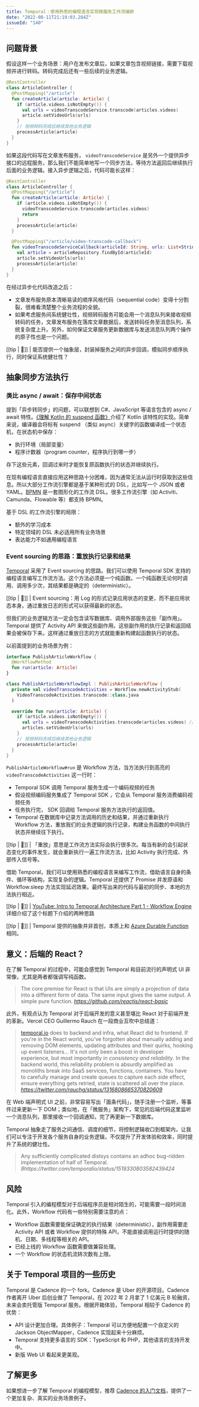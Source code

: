 ```yaml
---
title: Temporal：使用熟悉的编程语言实现微服务工作流编排
date: "2022-08-11T21:19:03.284Z"
issueId: "140"
---
```



## 问题背景

假设这样一个业务场景：用户在发布文章后，如果文章包含视频链接，需要下载视频并进行转码。转码完成后还有一些后续的业务逻辑。

```kotlin
@RestController
class ArticleController {
  @PostMapping("/article")
  fun createArticle(article: Article) {
    if (article.videos.isNotEmpty()) {
      val urls = videoTranscodeService.transcode(articles.videos)
      article.setVideoUrls(urls)
    }
    // 视频转码完成后继续其他业务逻辑
    processArticle(article)
  }
}
```

如果这段代码写在文章发布服务， `videoTranscodeService` 是另外一个提供异步接口的远程服务，那么我们不能简单地写一个同步方法，等待方法返回后继续执行后面的业务逻辑。接入异步逻辑之后，代码可能长这样：

```kotlin
@RestController
class ArticleController {
  @PostMapping("/article")
  fun createArticle(article: Article) {
    if (article.videos.isNotEmpty()) {
      videoTranscodeService.transcode(articles.videos)
      return
    }
    processArticle(article)
  }

  @PostMapping("/article/video-transcode-callback")
  fun videoTranscodeServiceCallback(articleId: String, urls: List<String>) {
    val article = articleRepository.findById(articleId)
    article.setVideoUrls(urls)
    processArticle(article)
  }
}
```

在经过异步化代码改造之后：

- 文章发布服务原本清晰易读的顺序风格代码（sequential code）变得十分割裂，很难看清楚整个业务流程的全貌。
- 如果考虑服务间系统健壮性，视频转码服务可能会用一个消息队列来接收视频转码的任务，文章发布服务在落库文章数据后，发送转码任务至消息队列，系统复杂度上升。另外，如何保证文章服务更新数据库与发送消息队列两个操作的原子性也是一个问题。

[[tip | 🤔]]
| 能否提供一个抽象层，封装掉服务之间的异步回调，模拟同步顺序执行，同时保证系统健壮性？

## 抽象同步方法执行

### 类比 async / await：保存中间状态

提到「异步转同步」的问题，可以联想到 C#、JavaScript 等语言包含的 async / await 特性。[《理解 Kotlin 的 suspend 函数》](/posts/understanding-kotlin-suspend-functions/)介绍了 Kotlin 该特性的实现。简单来说，编译器会将标有 suspend （类似 async）关键字的函数编译成一个状态机，在状态机中保存：

- 执行环境（局部变量）
- 程序计数器（program counter，程序执行到哪一步）

存下这些元素，回调过来时才能恢复原函数执行的状态并继续执行。

在现有编程语言直接应用这种思路十分困难，因为通常无法从运行时获取到这些信息。所以大部分工作流引擎都是基于某种形式的 DSL，比如写一个 JSON 或者 YAML。[BPMN](https://en.wikipedia.org/wiki/Business_Process_Model_and_Notation) 是一套图形化的工作流 DSL。很多工作流引擎（如 Activiti、Camunda、Flowable 等）都支持 BPMN。

基于 DSL 的工作流引擎的局限：

- 额外的学习成本
- 特定领域的 DSL 未必适用所有业务场景
- 表达能力不如通用编程语言

### Event sourcing 的思路：重放执行记录和结果

[Temporal](https://temporal.io) 采用了 Event sourcing 的思路。我们可以使用 Temporal SDK 支持的编程语言编写工作流方法。这个方法必须是一个纯函数。一个纯函数无论何时调用、调用多少次，其结果都是确定的（deterministic）。

[[tip | 📖]]
| Event sourcing：用 Log 的形式记录应用状态的变更，而不是应用状态本身。通过重放日志的形式可以获得最新的状态。

但我们的业务逻辑方法一定会包含读写数据库、调用外部服务这些「副作用」。Temporal 提供了 Activity API 来做这些副作用。这些副作用的执行记录和返回结果会被保存下来。这样通过重放日志的方式就能重新构建起函数执行的状态。

以前面提到的业务场景为例：

```kotlin
interface PublishArticleWorkflow {
  @WorkflowMethod
  fun run(article: Article)
}

class PublishArticleWorkflowImpl : PublishArticleWorkflow {
  private val videoTranscodeActivities = Workflow.newActivityStub(
    VideoTranscodeActivities.transcode::class.java
  )

  override fun run(article: Article) {
    if (article.videos.isNotEmpty()) {
      val urls = videoTranscodeActivities.transcode(articles.videos) // highlight-line
      articles.setVideoUrls(urls)
    }
    // 视频转码完成后继续其他业务逻辑
    processArticle(article)
  }
}
```

`PublishArticleWorkflow#run` 是 Workflow 方法，当方法执行到高亮的 `videoTranscodeActivities` 这一行时：

- Temporal SDK 调用 Temporal 服务生成一个编码视频的任务
- 假设视频编码服务集成了 Temporal SDK ，它会从 Temporal 服务消费编码视频任务
- 任务执行完， SDK 回调给 Temporal 服务方法执行的返回值。
- Temporal 在数据库中记录方法调用的历史和结果，并通过重新执行 Workflow 方法，重放我们的业务逻辑的执行记录，构建业务函数的中间执行状态并继续往下执行。

[[tip | 🔑]]
| 「重放」意思是工作流方法实际会执行很多次。每当有新的会引起状态变化的事件发生，就会重新执行一遍工作流方法，比如 Activity 执行完成、外部传入信号等。

借助 Temporal，我们可以使用熟悉的编程语言来编写工作流，借助语言自身的条件、循环等结构，实现复杂的逻辑。Temporal 还提供了 Promise 并发原语和 Workflow.sleep 方法实现延迟效果。最终写出来的代码与最初的同步、本地的方法执行相近。

[[tip | 🔗]]
| [YouTube: Intro to Temporal Architecture Part 1 - Workflow Engine](https://www.youtube.com/watch?v=wMUKhtRhlmY) 详细介绍了这个标题下介绍的两种思路

[[tip | 📖]]
| Temporal 提供的抽象并非首创，本质上和 [Azure Durable Function](https://docs.microsoft.com/en-us/azure/azure-functions/durable/durable-functions-overview?tabs=csharp) 相同。

## 意义：后端的 React？

在了解 Temporal 的过程中，可能会感觉到 Temporal 和目前流行的声明式 UI 非常像，尤其是两者都强调写纯函数。

> The core premise for React is that UIs are simply a projection of data into a different form of data. The same input gives the same output. A simple pure function.
> <cite>https://github.com/reactjs/react-basic</cite>
>


此外，有观点认为 Temporal 对于后端开发的意义甚至堪比 React 对于前端开发的革新。Vercel CEO Guillermo Rauch 在一段商业互吹中总结道：

> [temporal.io](http://temporal.io) does to backend and infra, what React did to frontend. If you're in the React world, you've forgotten about manually adding and removing DOM elements, updating attributes and their quirks, hooking up event listeners… It's not only been a boost in developer experience, but most importantly in *consistency and reliability*. In the backend world, this reliability problem is absurdly amplified as monoliths break into SaaS services, functions, containers. You have to carefully manage and create queues to capture each side effect, ensure everything gets retried, state is scattered all over the place.
> <cite>https://twitter.com/rauchg/status/1316808665370820609</cite>
>

在 Web 端声明式 UI 之前，非常容易写出「面条代码」，随手注册一个监听，等事件过来更新一下 DOM；类似地，在「微服务」架构下，常见的后端代码这里监听一个消息队列，那里接收一个回调通知，完了再更新一下数据库。

Temporal  抽象走了服务之间通信、调度的细节，将控制逻辑收口到框架内，让我们可以专注于开发各个服务自身的业务逻辑，不仅提升了开发体验和效率，同时提升了系统的健壮性。

> Any sufficiently complicated distsys contains an adhoc bug-ridden implementation of half of Temporal.
> <cite>8https://twitter.com/temporalio/status/1519330803582439424</cite>
>

## 风险

Temporal 引入的编程模型对于后端程序员是相对陌生的，可能需要一段时间消化。此外，Workflow 代码有一些特别需要注意的点：

- Workflow 函数需要能保证确定的执行结果（deterministic），副作用需要走 Activity API 或者 Workflow 提供的特殊 API，不能直接调用运行时提供的随机、日期、多线程等相关的 API。
- 已经上线的 Workflow 函数需要做兼容处理。
- 一个 Workflow 的状态机流转次数有上限。

## 关于 Temporal 项目的一些历史

Temporal 是 Cadence 的一个 fork。Cadence 是 Uber 的开源项目。Cadence 作者离开 Uber 后创业做了 Temporal，在 2022 年 2 月拿了 1 亿美元 B 轮融资，未来会卖托管版 Temporal 服务。根据开箱体验，Temporal 相较于 Cadence 的优势：

- API 设计更加合理。具体例子：Temporal 可以方便地配置一个自定义的 Jackson ObjectMapper，Cadence 实现起来十分麻烦。
- Temporal 支持更多语言的 SDK：TypeScript 和 PHP，其他语言的支持开发中。
- 新版 Web UI 看起来更美观。

## 了解更多

如果想进一步了解 Temporal 的编程模型，推荐 [Cadence 的入门文档](https://cadenceworkflow.io/docs/concepts/workflows/#example)，提供了一个更加复杂、真实的业务场景例子。

